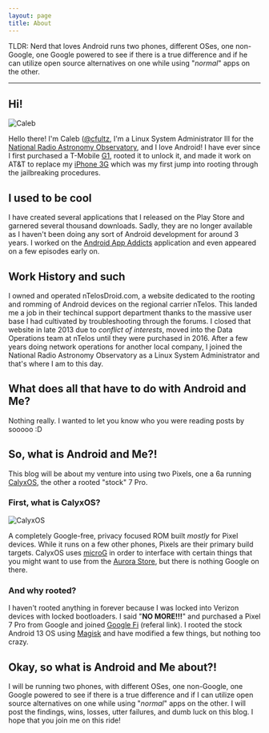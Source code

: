 ```yaml
---
layout: page
title: About
---
```


TLDR: Nerd that loves Android runs two phones, different OSes, one non-Google, one Google powered to see if there is a true difference and if he can utilize open source alternatives on one while using "*normal*" apps on the other.

-----

## Hi!

![Caleb](https://media.cfultz.com/accounts/avatars/109/408/251/484/750/392/original/ac0f15348a4c59f4.jpg)

Hello there! I'm Caleb ([@cfultz](https://github.com/cfultz), I'm a Linux System Administrator III for the [National Radio Astronomy Observatory](https://info.nrao.edu), and I love Android! I have ever since I first purchased a T-Mobile [G1](https://en.wikipedia.org/wiki/HTC_Dream), rooted it to unlock it, and made it work on AT&T to replace my [iPhone 3G](https://en.wikipedia.org/wiki/IPhone_3G) which was my first jump into rooting through the jailbreaking procedures. 


## I used to be cool

I have created several applications that I released on the Play Store and garnered several thousand downloads. Sadly, they are no longer available as I haven't been doing any sort of Android development for around 3 years. I worked on the [Android App Addicts](https://podnutz.com/category/android-app-addicts/) application and even appeared on a few episodes early on. 


## Work History and such

I owned and operated nTelosDroid.com, a website dedicated to the rooting and romming of Android devices on the regional carrier nTelos. This landed me a job in their techincal support department thanks to the massive user base I had cultivated by troubleshooting through the forums. I closed that website in late 2013 due to *conflict of interests*, moved into the Data Operations team at nTelos until they were purchased in 2016. After a few years doing network operations for another local company, I joined the National Radio Astronomy Observatory as a Linux System Administrator and that's where I am to this day.

## What does all that have to do with Android and Me? 

Nothing really. I wanted to let you know who you were reading posts by sooooo :D

## So, what is Android and Me?!

This blog will be about my venture into using two Pixels, one a 6a running [CalyxOS](https://calyxos.org/), the other a rooted "stock" 7 Pro. 

### First, what is CalyxOS?

![CalyxOS](https://upload.wikimedia.org/wikipedia/commons/thumb/7/78/Calyxos_Logo_CalyxOS_Dark.svg/2560px-Calyxos_Logo_CalyxOS_Dark.svg.png)

A completely Google-free, privacy focused ROM built *mostly* for Pixel devices. While it runs on a few other phones, Pixels are their primary build targets. CalyxOS uses [microG](https://microg.org/) in order to interface with certain things that you might want to use from the [Aurora Store](https://gitlab.com/AuroraOSS/AuroraStore), but there is nothing Google on there.

### And why rooted?

I haven't rooted anything in forever because I was locked into Verizon devices with locked bootloaders. I said "**NO MORE!!!**" and purchased a Pixel 7 Pro from Google and joined [Google Fi](https://g.co/fi/r/JDN1V2) (referal link). I rooted the stock Android 13 OS using [Magisk](https://github.com/topjohnwu/Magisk) and have modified a few things, but nothing too crazy. 

## Okay, so what is Android and Me about?!

I will be running two phones, with different OSes, one non-Google, one Google powered to see if there is a true difference and if I can utilize open source alternatives on one while using "*normal*" apps on the other. I will post the findings, wins, losses, utter failures, and dumb luck on this blog. I hope that you join me on this ride!

